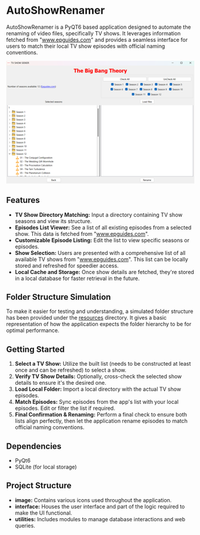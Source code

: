 # AutoShowRenamer

AutoShowRenamer is a PyQT6 based application designed to automate the renaming of video files, specifically TV shows. It leverages information fetched from "www.epguides.com" and provides a seamless interface for users to match their local TV show episodes with official naming conventions.

![App Screenshot](resources/interface.png)

## Features

- **TV Show Directory Matching:** Input a directory containing TV show seasons and view its structure.
- **Episodes List Viewer:** See a list of all existing episodes from a selected show. This data is fetched from "www.epguides.com".
- **Customizable Episode Listing:** Edit the list to view specific seasons or episodes.
- **Show Selection:** Users are presented with a comprehensive list of all available TV shows from "www.epguides.com". This list can be locally stored and refreshed for speedier access.
- **Local Cache and Storage:** Once show details are fetched, they're stored in a local database for faster retrieval in the future.

## Folder Structure Simulation

To make it easier for testing and understanding, a simulated folder structure has been provided under the [resources](https://github.com/ypasquazzo/TVShowTagger/tree/main/resources) directory. It gives a basic representation of how the application expects the folder hierarchy to be for optimal performance.

## Getting Started

1. **Select a TV Show:** Utilize the built list (needs to be constructed at least once and can be refreshed) to select a show.
2. **Verify TV Show Details:** Optionally, cross-check the selected show details to ensure it's the desired one.
3. **Load Local Folder:** Import a local directory with the actual TV show episodes.
4. **Match Episodes:** Sync episodes from the app's list with your local episodes. Edit or filter the list if required.
5. **Final Confirmation & Renaming:** Perform a final check to ensure both lists align perfectly, then let the application rename episodes to match official naming conventions.

## Dependencies

- PyQt6
- SQLite (for local storage)

## Project Structure

- **image:** Contains various icons used throughout the application.
- **interface:** Houses the user interface and part of the logic required to make the UI functional.
- **utilities:** Includes modules to manage database interactions and web queries.


